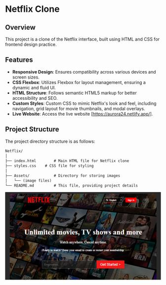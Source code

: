 

# Netflix Clone 

## Overview

This project is a clone of the Netflix interface, built using HTML and CSS for frontend design practice.

## Features

- **Responsive Design**: Ensures compatibility across various devices and screen sizes.
- **CSS Flexbox**: Utilizes Flexbox for layout management, ensuring a dynamic and fluid UI.
- **HTML Structure**: Follows semantic HTML5 markup for better accessibility and SEO.
- **Custom Styles**: Custom CSS to mimic Netflix's look and feel, including navigation, grid layout for movie thumbnails, and modal overlays.
- **Live Website**: Access the live website [https://aurora24.netlify.app/].

## Project Structure

The project directory structure is as follows:

```
Netflix/
│
├── index.html        # Main HTML file for Netflix clone
├── styles.css    # CSS file for styling
│  
├── Assets/           # Directory for storing images
│   └── (image files)
└── README.md         # This file, providing project details
```

![Screenshot of Facebook Clone](Assets/imges/net.png)





